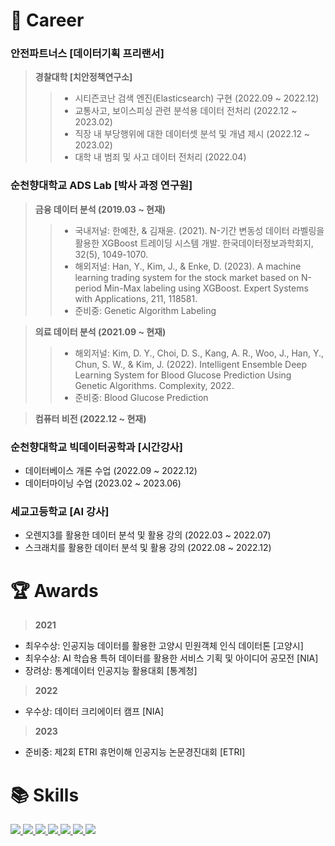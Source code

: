 # :office: Career
### 안전파트너스 [데이터기획 프리랜서]
> **경찰대학 [치안정책연구소]**
>> - 시티즌코난 검색 엔진(Elasticsearch) 구현 (2022.09 ~ 2022.12)  
>> - 교통사고, 보이스피싱 관련 분석용 데이터 전처리 (2022.12 ~ 2023.02)  
>> - 직장 내 부당행위에 대한 데이터셋 분석 및 개념 제시 (2022.12 ~ 2023.02)
>> - 대학 내 범죄 및 사고 데이터 전처리 (2022.04)

### 순천향대학교 ADS Lab [박사 과정 연구원]
> **금융 데이터 분석 (2019.03 ~ 현재)**
>> - 국내저널: 한예찬, & 김재윤. (2021). N-기간 변동성 데이터 라벨링을 활용한 XGBoost 트레이딩 시스템 개발. 한국데이터정보과학회지, 32(5), 1049-1070. 
>> - 해외저널: Han, Y., Kim, J., & Enke, D. (2023). A machine learning trading system for the stock market based on N-period Min-Max labeling using XGBoost. Expert Systems with Applications, 211, 118581.
>> - 준비중: Genetic Algorithm Labeling

> **의료 데이터 분석 (2021.09 ~ 현재)**
>> - 해외저널: Kim, D. Y., Choi, D. S., Kang, A. R., Woo, J., Han, Y., Chun, S. W., & Kim, J. (2022). Intelligent Ensemble Deep Learning System for Blood Glucose Prediction Using Genetic Algorithms. Complexity, 2022.
>> - 준비중: Blood Glucose Prediction

> **컴퓨터 비전 (2022.12 ~ 현재)**

### 순천향대학교 빅데이터공학과 [시간강사]
- 데이터베이스 개론 수업 (2022.09 ~ 2022.12)
- 데이터마이닝 수업 (2023.02 ~ 2023.06)

### 세교고등학교 [AI 강사]
- 오렌지3를 활용한 데이터 분석 및 활용 강의 (2022.03 ~ 2022.07)
- 스크래치를 활용한 데이터 분석 및 활용 강의 (2022.08 ~ 2022.12)

# :trophy: Awards
> **2021**
- 최우수상: 인공지능 데이터를 활용한 고양시 민원객체 인식 데이터톤 [고양시]  
- 최우수상: AI 학습용 특허 데이터를 활용한 서비스 기획 및 아이디어 공모전 [NIA]  
- 장려상: 통계데이터 인공지능 활용대회 [통계청]  
> **2022**
- 우수상: 데이터 크리에이터 캠프 [NIA]
> **2023**
- 준비중: 제2회 ETRI 휴먼이해 인공지능 논문경진대회 [ETRI]

# :books: Skills
<a href="https://www.python.org/" target="_blank"><img src="https://img.shields.io/badge/Python-3776AB?style=for-the-badge&logo=Python&logoColor=white">
<a href="https://www.tensorflow.org/" target="_blank"><img src="https://img.shields.io/badge/TensorFlow-FF6F00?style=for-the-badge&logo=TensorFlow&logoColor=white">
<a href="https://keras.io/" target="_blank"><img src="https://img.shields.io/badge/Keras-D00000?style=for-the-badge&logo=Keras&logoColor=white">
<a href="https://pytorch.org/" target="_blank"><img src="https://img.shields.io/badge/PyTorch-EE4C2C?style=for-the-badge&logo=PyTorch&logoColor=white">
<a href="https://www.r-project.org/" target="_blank"><img src="https://img.shields.io/badge/R-276DC3?style=for-the-badge&logo=R&logoColor=white">
<a href="https://posit.co/" target="_blank"><img src="https://img.shields.io/badge/RStudio-75AADB?style=for-the-badge&logo=RStudio&logoColor=white">
<a href="https://chat.openai.com/" target="_blank"><img src="https://img.shields.io/badge/ChatGPT-412991?style=for-the-badge&logo=OpenAI&logoColor=white">
